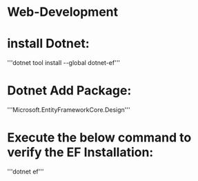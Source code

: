 # Web-Development

# install Dotnet:
'''dotnet tool install --global dotnet-ef'''
# Dotnet Add Package:
'''Microsoft.EntityFrameworkCore.Design'''
# Execute the below command to verify the EF Installation:
'''dotnet ef'''
